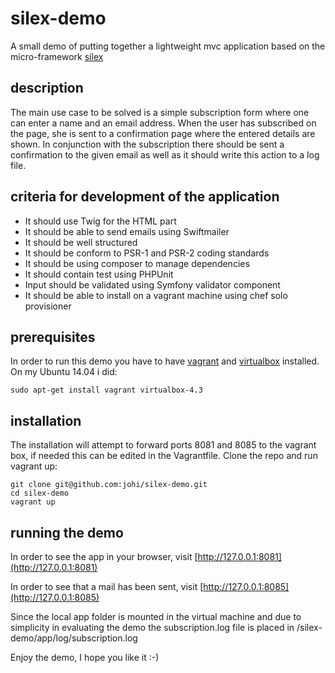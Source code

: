 # silex-demo
A small demo of putting together a lightweight mvc application based on the micro-framework [silex](http://silex.sensiolabs.org/) 
## description
The main use case to be solved is a simple subscription form where one can enter a name and an email address. When the user has subscribed on the page, 
she is sent to a confirmation page where the entered details are shown. In conjunction with the subscription there should be sent a confirmation to 
the given email as well as it should write this action to a log file.

## criteria for development of the application
* It should use Twig for the HTML part
* It should be able to send emails using Swiftmailer
* It should be well structured
* It should be conform to PSR-1 and PSR-2 coding standards
* It should be using composer to manage dependencies
* It should contain test using PHPUnit
* Input should be validated using Symfony validator component
* It should be able to install on a vagrant machine using chef solo provisioner

## prerequisites
In order to run this demo you have to have [vagrant](https://www.vagrantup.com/) and [virtualbox](https://www.virtualbox.org/) installed. On my Ubuntu 14.04 i did:

    sudo apt-get install vagrant virtualbox-4.3
## installation
The installation will attempt to forward ports 8081 and 8085 to the vagrant box, if needed this can be edited in the Vagrantfile.
Clone the repo and run vagrant up:

    git clone git@github.com:johi/silex-demo.git
    cd silex-demo
    vagrant up

## running the demo
In order to see the app in your browser, visit [http://127.0.0.1:8081](http://127.0.0.1:8081)

In order to see that a mail has been sent, visit [http://127.0.0.1:8085](http://127.0.0.1:8085)

Since the local app folder is mounted in the virtual machine and due to simplicity in evaluating the demo the subscription.log file is placed in <installdir>/silex-demo/app/log/subscription.log
 
Enjoy the demo, I hope you like it :-)